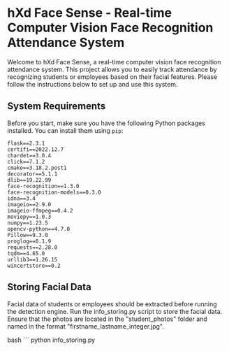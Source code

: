 # hXd Face Sense - Real-time Computer Vision Face Recognition Attendance System

Welcome to hXd Face Sense, a real-time computer vision face recognition attendance system. This project allows you to easily track attendance by recognizing students or employees based on their facial features. Please follow the instructions below to set up and use this system.

## System Requirements

Before you start, make sure you have the following Python packages installed. You can install them using `pip`:

```plaintext
flask==2.3.1
certifi==2022.12.7
chardet==3.0.4
click==7.1.2
cmake==3.18.2.post1
decorator==5.1.1
dlib==19.22.99
face-recognition==1.3.0
face-recognition-models==0.3.0
idna==3.4
imageio==2.9.0
imageio-ffmpeg==0.4.2
moviepy==1.0.3
numpy==1.23.5
opencv-python==4.7.0
Pillow==9.3.0
proglog==0.1.9
requests==2.28.0
tqdm==4.65.0
urllib3==1.26.15
wincertstore==0.2
```

## Storing Facial Data

Facial data of students or employees should be extracted before running the detection engine. Run the info_storing.py script to store the facial data. Ensure that the photos are located in the "student_photos" folder and named in the format "firstname_lastname_integer.jpg".

bash ```
python info_storing.py
```
